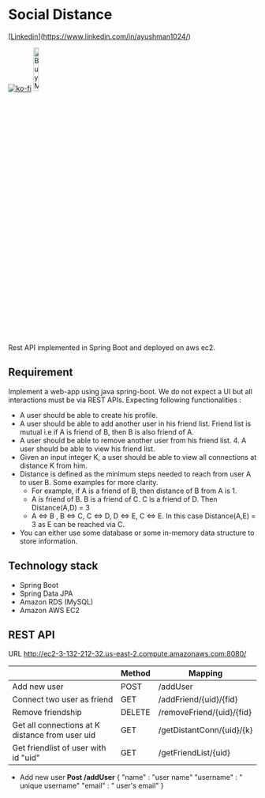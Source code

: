
# Social Distance


[[Linkedin](https://img.icons8.com/fluent/48/000000/linkedin.png)](https://www.linkedin.com/in/ayushman1024/)

[![ko-fi](https://www.ko-fi.com/img/githubbutton_sm.svg)](https://ko-fi.com/W7W01JFRM) <a href="https://www.buymeacoffee.com/ar7HQlZ" target="_blank"><img src="https://cdn.buymeacoffee.com/buttons/default-black.png" alt="Buy Me A Coffee" width=15% height=15%></a>

Rest API implemented in Spring Boot and deployed on aws ec2.

## Requirement
Implement a web-app using java spring-boot. 
We do not expect a UI but all interactions must be via REST APIs. Expecting following functionalities :
-  A user should be able to create his profile. 
-  A user should be able to add another user in his friend list. Friend list is mutual i.e if A is friend of B, then B is also friend of A.
- A user should be able to remove another user from his friend list. 4. A user should be able to view his friend list.
- Given an input integer K, a user should be able to view all connections at distance K from him.
- Distance is defined as the minimum steps needed to reach from user A to user B. Some examples for more clarity.
	- For example, if A is a friend of B, then distance of B from A is 1. 
	-  A is friend of B. B is a friend of C. C is a friend of D. Then Distance(A,D) = 3 
	-  A ⇔ B , B ⇔ C, C ⇔ D, D ⇔ E, C ⇔ E. In this case Distance(A,E) = 3 as E can be reached via C.
- You can either use some database or some in-memory data structure to store information.

## Technology stack
- Spring Boot
- Spring Data JPA
- Amazon RDS (MySQL)
- Amazon AWS EC2

## REST API

URL http://ec2-3-132-212-32.us-east-2.compute.amazonaws.com:8080/

|  | Method |	Mapping|
|--|--|--|
| Add new user  | POST  |  /addUser |
| Connect two user as friend   | GET | /addFriend/{uid}/{fid} |
| Remove friendship | DELETE | /removeFriend/{uid}/{fid} |
| Get all connections at K distance from user uid  | GET | /getDistantConn/{uid}/{k} |
| Get friendlist of user with id "uid" | GET | /getFriendList/{uid} |

- Add new user **Post /addUser** 
{
"name" : "user name"
"username" : " unique username"
"email" : " user's email"
}
